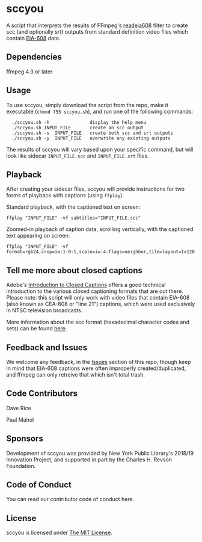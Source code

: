 # sccyou
A script that interprets the results of FFmpeg's [readeia608](https://ffmpeg.org/ffmpeg-filters.html#readeia608) filter to create scc (and optionally srt) outputs from standard definition video files which contain [EIA-608](https://en.wikipedia.org/wiki/EIA-608) data.

## Dependencies

ffmpeg 4.3 or later

## Usage

To use sccyou, simply download the script from the repo, make it executable (`chmod 755 sccyou.sh`), and run one of the following commands:

```
  ./sccyou.sh -h               display the help menu
  ./sccyou.sh INPUT_FILE       create an scc output
  ./sccyou.sh -s  INPUT_FILE   create both scc and srt outputs
  ./sccyou.sh -y  INPUT_FILE   overwrite any existing outputs
```
The results of sccyou will vary based upon your specific command, but will look like sidecar `INPUT_FILE.scc` and `INPUT_FILE.srt` files.

## Playback
After creating your sidecar files, sccyou will provide instructions for two forms of playback with captions (using `ffplay`).

Standard playback, with the captioned text on screen:
```
ffplay "INPUT_FILE" -vf subtitles="INPUT_FILE.scc"
```

Zoomed-in playback of caption data, scrolling vertically, with the captioned text appearing on screen:

```
ffplay "INPUT_FILE" -vf format=rgb24,crop=iw:1:0:1,scale=iw:4:flags=neighbor,tile=layout=1x120:overlap=119:init_padding=119,setdar=4/3,subtitles="INPUT_FILE.scc"
```

## Tell me more about closed captions

Adobe's [Introduction to Closed Captions](https://www.adobe.com/content/dam/acom/en/devnet/video/pdfs/introduction_to_closed_captions.pdf) offers a good technical introduction to the various closed captioning formats that are out there. 
Please note: this script will only work with video files that contain EIA-608 (also known as CEA-608 or "line 21") captions, which were used exclusively in NTSC television broadcasts.


More information about the scc format (hexadecimal character codes and sets) can be found [here](http://www.theneitherworld.com/mcpoodle/SCC_TOOLS/DOCS/).


## Feedback and Issues
We welcome any feedback, in the [Issues](https://github.com/amiaopensource/sccyou/issues) section of this repo, though keep in mind that EIA-608 captions were often improperly created/duplicated, and ffmpeg can only retreive that which isn't total trash.


## Code Contributors
Dave Rice

Paul Mahol

## Sponsors
Development of sccyou was provided by New York Public Library's 2018/19 Innovation Project, and supported in part by the Charles H. Revson Foundation.


## Code of Conduct

You can read our contributor code of conduct here.

## License

sccyou is licensed under <a rel="license" href="https://opensource.org/licenses/MIT">The MIT License</a>.<br>
